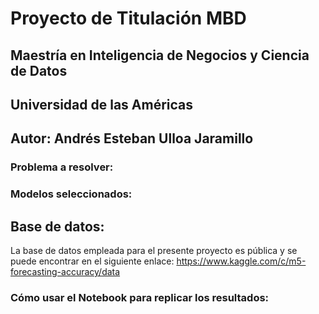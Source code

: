 # **Proyecto de Titulación MBD**
## Maestría en Inteligencia de Negocios y Ciencia de Datos
## Universidad de las Américas
## Autor: Andrés Esteban Ulloa Jaramillo

### Problema a resolver:

### Modelos seleccionados:

## Base de datos:
La base de datos empleada para el presente proyecto es pública y se puede encontrar en el siguiente enlace:
https://www.kaggle.com/c/m5-forecasting-accuracy/data 

### Cómo usar el Notebook para replicar los resultados:
